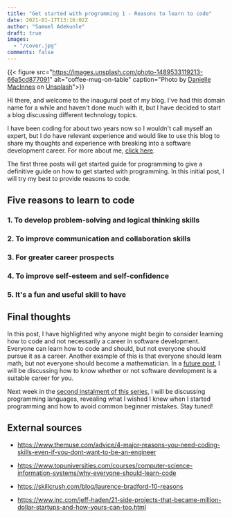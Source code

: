 ```yaml
---
title: "Get started with programming 1 - Reasons to learn to code"
date: 2021-01-17T13:16:02Z
author: "Samuel Adekunle"
draft: true
images: 
  - "/cover.jpg"
comments: false
---
```


{{< figure src="https://images.unsplash.com/photo-1489533119213-66a5cd877091" alt="coffee-mug-on-table" caption="Photo by [Danielle MacInnes](https://unsplash.com/@dsmacinnes?utm_source=unsplash&amp;utm_medium=referral&amp;utm_content=creditCopyText) on [Unsplash](https://unsplash.com/s/photos/start?utm_source=unsplash&amp;utm_medium=referral&amp;utm_content=creditCopyText)">}}

Hi there, and welcome to the inaugural post of my blog. I've had this domain name for a while and haven't done much with it, but I have decided to start a blog discussing different technology topics.

I have been coding for about two years now so I wouldn't call myself an expert, but I do have relevant experience and would like to use this blog to share my thoughts and experience with breaking into a software development career. For more about me, [click here](/about).

The first three posts will get started guide for programming to give a definitive guide on how to get started with programming. In this initial post, I will try my best to provide reasons to code.

## Five reasons to learn to code

### 1. To develop problem-solving and logical thinking skills

### 2. To improve communication and collaboration skills

### 3. For greater career prospects

### 4. To improve self-esteem and self-confidence

### 5. It's a fun and useful skill to have

## Final thoughts

In this post, I have highlighted why anyone might begin to consider learning how to code and not necessarily a career in software development. Everyone can learn how to code and should, but not everyone should pursue it as a career. Another example of this is that everyone should learn math, but not everyone should become a mathematician. In a [future post](/get-started-with-programming/3), I will be discussing how to know whether or not software development is a suitable career for you.

Next week in the [second instalment of this series](/get-started-with-programming/2), I will be discussing programming languages, revealing what I wished I knew when I started programming and how to avoid common beginner mistakes. Stay tuned!


## External sources

- https://www.themuse.com/advice/4-major-reasons-you-need-coding-skills-even-if-you-dont-want-to-be-an-engineer

- https://www.topuniversities.com/courses/computer-science-information-systems/why-everyone-should-learn-code

- https://skillcrush.com/blog/laurence-bradford-10-reasons

- https://www.inc.com/jeff-haden/21-side-projects-that-became-million-dollar-startups-and-how-yours-can-too.html